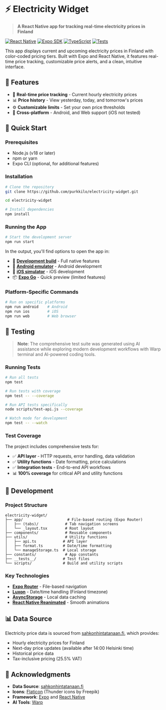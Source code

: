 # ⚡ Electricity Widget

> **A React Native app for tracking real-time electricity prices in Finland**

[![React Native](https://img.shields.io/badge/React%20Native-0.79.5-blue.svg)](https://reactnative.dev/)
[![Expo SDK](https://img.shields.io/badge/Expo%20SDK-53.0.18-000020.svg)](https://expo.dev/)
[![TypeScript](https://img.shields.io/badge/TypeScript-5.8.3-blue.svg)](https://www.typescriptlang.org/)
[![Tests](https://img.shields.io/badge/Tests-Jest-green.svg)](https://jestjs.io/)

This app displays current and upcoming electricity prices in Finland with color-coded pricing tiers. Built with Expo and React Native, it features real-time price tracking, customizable price alerts, and a clean, intuitive interface.

## 📱 Features

- 🔴 **Real-time price tracking** - Current hourly electricity prices
- 📊 **Price history** - View yesterday, today, and tomorrow's prices
- ⚙️ **Customizable limits** - Set your own price thresholds
- 📱 **Cross-platform** - Android, and Web support (iOS not tested)

## 🚀 Quick Start

### Prerequisites

- Node.js (v18 or later)
- npm or yarn
- Expo CLI (optional, for additional features)

### Installation

```bash
# Clone the repository
git clone https://github.com/purkkilo/electricity-widget.git

cd electricity-widget

# Install dependencies
npm install
```

### Running the App

```bash
# Start the development server
npm run start
```

In the output, you'll find options to open the app in:

- 🔧 **[Development build](https://docs.expo.dev/develop/development-builds/introduction/)** - Full native features
- 🤖 **[Android emulator](https://docs.expo.dev/workflow/android-studio-emulator/)** - Android development
- 📱 **[iOS simulator](https://docs.expo.dev/workflow/ios-simulator/)** - iOS development
- 📦 **[Expo Go](https://expo.dev/go)** - Quick preview (limited features)

### Platform-Specific Commands

```bash
# Run on specific platforms
npm run android    # Android
npm run ios        # iOS
npm run web        # Web browser
```

## 🧪 Testing

> **Note**: The comprehensive test suite was generated using AI assistance while exploring modern development workflows with Warp terminal and AI-powered coding tools.

### Running Tests

```bash
# Run all tests
npm test

# Run tests with coverage
npm test -- --coverage

# Run API tests specifically
node scripts/test-api.js --coverage

# Watch mode for development
npm test -- --watch
```

### Test Coverage

The project includes comprehensive tests for:

- ✅ **API layer** - HTTP requests, error handling, data validation
- ✅ **Utility functions** - Date formatting, price calculations
- ✅ **Integration tests** - End-to-end API workflows
- 📊 **100% coverage** for critical API and utility functions

## 🔧 Development

### Project Structure

```
electricity-widget/
├── app/                    # File-based routing (Expo Router)
│   ├── (tabs)/            # Tab navigation screens
│   └── _layout.tsx        # Root layout
├── components/            # Reusable components
├── utils/                 # Utility functions
│   ├── api.ts            # API layer
│   ├── format.ts         # Date/time formatting
│   └── manageStorage.ts  # Local storage
├── constants/             # App constants
├── __tests__/            # Test files
└── scripts/              # Build and utility scripts
```

### Key Technologies

- **[Expo Router](https://docs.expo.dev/router/introduction/)** - File-based navigation
- **[Luxon](https://moment.github.io/luxon/)** - Date/time handling (Finland timezone)
- **[AsyncStorage](https://react-native-async-storage.github.io/async-storage/)** - Local data caching
- **[React Native Reanimated](https://docs.swmansion.com/react-native-reanimated/)** - Smooth animations

## 📊 Data Source

Electricity price data is sourced from [sahkonhintatanaan.fi](https://www.sahkonhintatanaan.fi), which provides:

- Hourly electricity prices for Finland
- Next-day price updates (available after 14:00 Helsinki time)
- Historical price data
- Tax-inclusive pricing (25.5% VAT)

## 🙏 Acknowledgments

- **Data Source**: [sahkonhintatanaan.fi](https://www.sahkonhintatanaan.fi)
- **Icons**: [Flaticon](https://www.flaticon.com/free-icons/thunder) (Thunder icons by Freepik)
- **Framework**: [Expo](https://expo.dev) and [React Native](https://reactnative.dev)
- **AI Tools**: [Warp](https://warp.dev)
